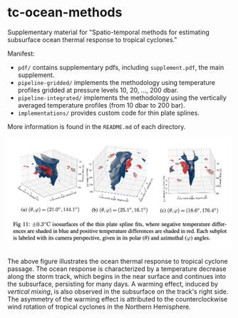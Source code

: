 # tc-ocean-methods

Supplementary material for "Spatio-temporal methods for estimating subsurface
ocean thermal response to tropical cyclones."

Manifest:

* `pdf/` contains supplementary pdfs, including `supplement.pdf`, the main 
  supplement.
* `pipeline-gridded/` implements the methodology using temperature profiles 
  gridded at pressure levels 10, 20, ..., 200 dbar.
* `pipeline-integrated/` implements the methodology using the vertically 
  averaged temperature profiles (from 10 dbar to 200 bar).
* `implementations/` provides custom code for thin plate splines.

More information is found in the `README.md` of each directory.

![](img/isosurface.png)

The above figure illustrates the ocean thermal response to tropical cyclone
passage.  The ocean response is characterized by a temperature decrease
along the storm track, which begins in the near surface and continues into
the subsurface, persisting for many days.  A warming effect, induced by
_vertical mixing_, is also observed in the subsurface on the track's right
side.  The asymmetry of the warming effect is attributed to the counterclockwise
wind rotation of tropical cyclones in the Northern Hemisphere.
